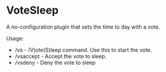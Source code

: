 VoteSleep
==========

A no-configuration plugin that sets the time to day with a vote.

Usage:
* /vs - (V)ote(S)leep command. Use this to start the vote.
* /vsaccept - Accept the vote to sleep.
* /vsdeny - Deny the vote to sleep
